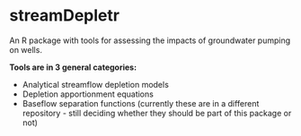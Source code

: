# streamDepletr
An R package with tools for assessing the impacts of groundwater pumping on wells.

**Tools are in 3 general categories:**
- Analytical streamflow depletion models
- Depletion apportionment equations
- Baseflow separation functions (currently these are in a different repository - still deciding whether they should be part of this package or not)
